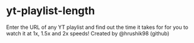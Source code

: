 # yt-playlist-length
Enter the URL of any YT playlist and find out the time it takes for for you to watch it at 1x, 1.5x and 2x speeds! Created by @hrushik98 (github)
